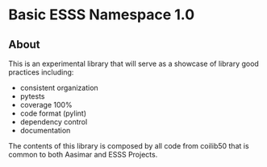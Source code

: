 Basic ESSS Namespace 1.0
===========

About
-----------

This is an experimental library that will serve as a showcase of library good practices including:

* consistent organization
* pytests
* coverage 100%
* code format (pylint)
* dependency control
* documentation

The contents of this library is composed by all code from coilib50 that is common to both Aasimar and ESSS Projects.
